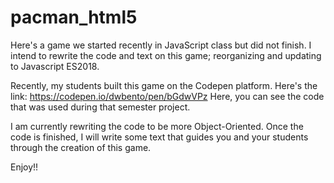 # pacman_html5

Here's a game we started recently in JavaScript class but did not finish. I intend to rewrite the code and text on this game; reorganizing and updating to Javascript ES2018. 

Recently, my students built this game on the Codepen platform. Here's the link: https://codepen.io/dwbento/pen/bGdwVPz  Here, you can see the code that was used during that semester project.

I am currently rewriting the code to be more Object-Oriented. Once the code is finished, I will write some text that guides you and your students through the creation of this game.

Enjoy!!
